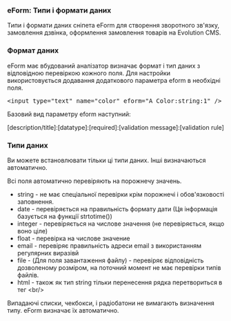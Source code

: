 
<meta http-equiv="Content-Type" content="text/html; charset=utf-8">
<h3>eForm: Типи і формати даних </h3> 
Типи і формати даних сніпета eForm для створення зворотного зв'язку, замовлення дзвінка, оформлення замовлення товарів на Evolution CMS.
<br>
<h3 class="sub-header text-bold"><a id="985"></a>Формат даних</h3>
<p>eForm має вбудований аналізатор визначає формат і тип даних з відповідною перевіркою кожного поля. Для настройки використовується додавання додаткового параметра eform в необхідні поля.</p>
<pre class="brush: html;">&lt;input type="text" name="color" eform="A Color:string:1" /&gt;</pre>
<p>Базовий вид параметру eform наступний:</p>
<p>[description/title]:[datatype]:[required]:[validation message]:[validation rule]</p>
<h3 class="sub-header text-bold"><a id="986"></a>Типи даних</h3>
<p>Ви можете встановлювати тільки ці типи даних. Інші визначаються автоматично.</p>
<p>Всі поля автоматично перевіряють на порожнечу значень.</p>
<ul>
	<li><span class="text-bold">string</span> - не має спеціальної перевірки крім порожнечі і обов'язковості заповнення.</li>
	<li><span class="text-bold">date</span> - перевіряється на правильність формату дати (Ця інформація базується на функції strtotime())</li>
	<li><span class="text-bold">integer</span> - перевіряється на числове значення (не перевіряється, якщо воно ціле)</li>
	<li><span class="text-bold">float</span> - перевірка на числове значение</li>
	<li><span class="text-bold">email</span> - перевіряє правильність адреси email з використанням регулярних виразівй</li>
	<li><span class="text-bold">file</span> - (Для поля завантаження файлу) - перевіряє відповідність дозволеному розміром, на поточний момент не має перевірки типів файлів.</li>
	<li><span class="text-bold">html</span> - також як тип string тільки перенесення рядка перетвориться в тег &lt;br/&gt;</li>
</ul>
<p>Випадаючі списки, чекбокси, і радіобатони не вимагають визначення типу. eForm визначає їх автоматично.</p>
